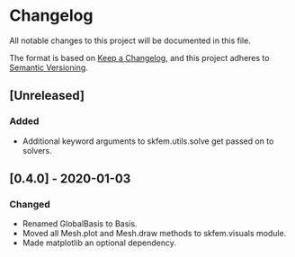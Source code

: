 # Changelog
All notable changes to this project will be documented in this file.

The format is based on [Keep a Changelog](https://keepachangelog.com/en/1.0.0/),
and this project adheres to [Semantic Versioning](https://semver.org/spec/v2.0.0.html).

## [Unreleased]

### Added
- Additional keyword arguments to skfem.utils.solve get passed on to solvers.

## [0.4.0] - 2020-01-03

### Changed
- Renamed GlobalBasis to Basis.
- Moved all Mesh.plot and Mesh.draw methods to skfem.visuals module.
- Made matplotlib an optional dependency.
